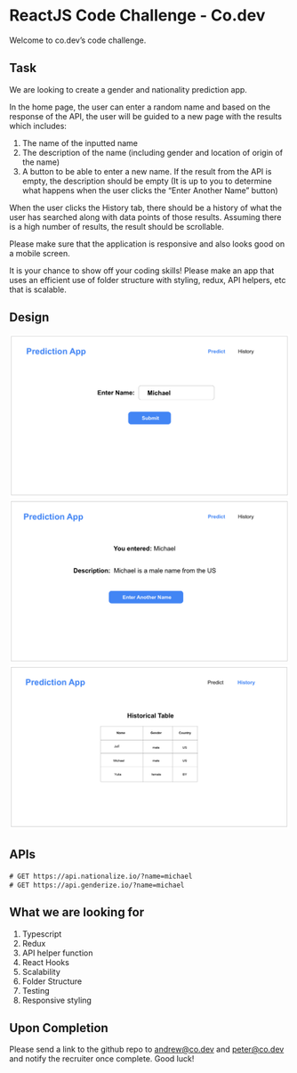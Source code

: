 # ReactJS Code Challenge - Co.dev

Welcome to co.dev’s code challenge.

## Task
We are looking to create a gender and nationality prediction app.

In the home page, the user can enter a random name and based on the response of the API, the user will be guided to a new page with the results which includes:

1. The name of the inputted name
2. The description of the name (including gender and location of origin of the name)
3. A button to be able to enter a new name.  If the result from the API is empty, the description should be empty (It is up to you to determine what happens when the user clicks the “Enter Another Name” button)

When the user clicks the History tab, there should be a history of what the user has searched along with data points of those results.  Assuming there is a high number of results, the result should be scrollable.

Please make sure that the application is responsive and also looks good on a mobile screen.

It is your chance to show off your coding skills!  Please make an app that uses an efficient use of folder structure with styling, redux, API helpers, etc that is scalable.

## Design
![home](design/home.png)
![name entered](design/entered.png)
![history](design/history.png)

## APIs
```
# GET https://api.nationalize.io/?name=michael
# GET https://api.genderize.io/?name=michael
```
## What we are looking for
1. Typescript
2. Redux
3. API helper function
4. React Hooks
5. Scalability
6. Folder Structure
7. Testing
8. Responsive styling

## Upon Completion
Please send a link to the github repo to andrew@co.dev and peter@co.dev and notify the recruiter once complete. Good luck!